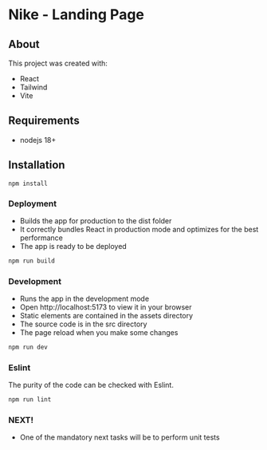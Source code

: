 # Nike - Landing Page

## About

This project was created with:

-   React
-   Tailwind
-   Vite

## Requirements

-   nodejs 18+

## Installation

```
npm install
```

### Deployment

-   Builds the app for production to the dist folder
-   It correctly bundles React in production mode and optimizes for the best performance
-   The app is ready to be deployed

```sh
npm run build
```

### Development

-   Runs the app in the development mode
-   Open http://localhost:5173 to view it in your browser
-   Static elements are contained in the assets directory
-   The source code is in the src directory
-   The page reload when you make some changes

```sh
npm run dev
```

### Eslint

The purity of the code can be checked with Eslint.

```sh
npm run lint
```

### NEXT!

-   One of the mandatory next tasks will be to perform unit tests
